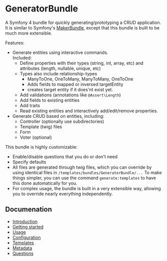 GeneratorBundle
=====================

A Symfony 4 bundle for quickly generating/prototyping a CRUD application.
It is similar to Symfony's [MakerBundle](https://github.com/symfony/maker-bundle),
except that this bundle is built to be much more extensible.

Features:
* Generate entities using interactive commands.  
  Included:
    - Define properties with their types (string, int, array, etc) and attributes (length, nullable, unique, etc) 
    - Types also include relationship-types
        - ManyToOne, OneToMany, ManyToMany, OneToOne
        - Adds fields to mapped or inversed targetEntity
        - creates target entity if it does'nt exist yet.
    - Add validations (annotations like `@Assert\Length`)
    - Add fields to existing entities
    - Add traits
    - Read existing entities and interactively add/edit/remove properties.
* Generate CRUD based on entities, including:
    - Controller (optionally use subdirectories)
    - Template (twig) files
    - Form
    - Voter (optional)

This bundle is highly customizable:
- Enable/disable questions that you do or don't need  
- Specify defaults
- All files are generated through twig files, which you can override by
using identical files in `/templates/bundles/GeneratorBundle/...`
To make things simpler, you can use the command `generate:templates` to 
have this done automatically for you.
- For complex usage, the bundle is built in a very extensible way, allowing
you to override nearly everything independently.


## Documenation

* [Introduction](Resources/doc/introduction.md#GeneratorBundle)
* [Getting started](Resources/doc/getting_started.md#GeneratorBundle)
* [Usage](Resources/doc/usage.md#GeneratorBundle)
* [Configuration](Resources/doc/configration.md#GeneratorBundle)
* [Templates](Resources/doc/templates.md#GeneratorBundle)
* [Metadata](Resources/doc/metadata.md#GeneratorBundle)
* [Questions](Resources/doc/questions.md#GeneratorBundle)